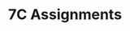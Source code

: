 ---
title: 7C Assignments
layout: assignments
description: >-
  The following links contain assignment descriptions.
intro:
  blurbs:
    - image: /img/illustrations-coffee.svg
      text: >
        Assignment 1
      link: sks/spring2023/7C-english/assignment1/
      disabled:
    - image: /img/illustrations-coffee-gear.svg
      text: >
        Assignment 2
      link: sks/spring2023/7C-english/assignment2/
      disabled:
    - image: /img/illustrations-tutorials.svg
      text: >
        Assignment 3
      link: sks/spring2023/7C-english/assignment3/
      disabled:
    - image: /img/illustrations-meeting-space.svg
      text: >
        Assignment 4
      link: sks/spring2023/7C-english/assignment4/
      disabled: disabled
---
